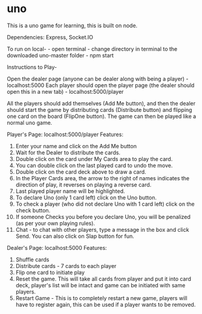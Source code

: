 # uno
This is a uno game for learning, this is built on node. 

Dependencies:  Express, Socket.IO

To run on local-
    - open terminal
    - change directory in terminal to the downloaded uno-master folder
    - npm start
    
    
Instructions to Play-

Open the dealer page (anyone can be dealer along with being a player) - localhost:5000
Each player should open the player page (the dealer should open this in a new tab) - localhost:5000/player

All the players should add themselves (Add Me button), and then the dealer should start the game by distributing cards (Distribute button) and flipping one card on the board (FlipOne button).
The game can then be played like a normal uno game.

Player's Page: localhost:5000/player
Features:
1. Enter your name and click on the Add Me button
2. Wait for the Dealer to distribute the cards.
3. Double click on the card under My Cards area to play the card.
4. You can double click on the last played card to undo the move.
5. Double click on the card deck above to draw a card.
6. In the Player Cards area, the arrow to the right of names indicates the direction of play, it reverses on playing a reverse card.
7. Last played player name will be highlighted.
8. To declare Uno (only 1 card left) click on the Uno button.
9. To check a player (who did not declare Uno with 1 card left) click on the check button.
10. If someone Checks you before you declare Uno, you will be penalized (as per your own playing rules).
11. Chat - to chat with other players, type a message in the box and click Send. You can also click on Slap button for fun.


Dealer's Page: localhost:5000
Features:
1. Shuffle cards
2. Distribute cards - 7 cards to each player
3. Flip one card to initiate play
4. Reset the game. This will take all cards from player and put it into card deck, player's list will be intact and game can be initiated with same players.
5. Restart Game - This is to completely restart a new game, players will have to register again, this can be used if a player wants to be removed.
